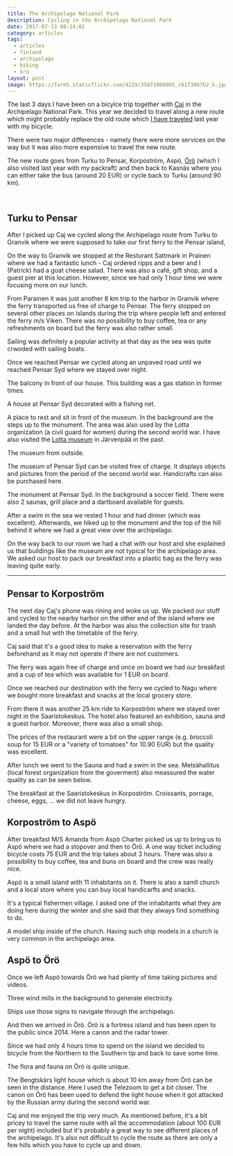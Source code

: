 ```yaml
---
title: The Archipelago National Park
description: Cycling in the Archipelago National Park
date: 2017-07-13 08:14:01
category: articles
tags:
  - articles
  - finland
  - archipelago
  - biking
  - örö
layout: post
image: https://farm5.staticflickr.com/4229/35871086005_c61f3867b2_k.jpg
---
```

The last 3 days I have been on a bicylce trip together with [Caj](https://www.hutkai.fi) in the Archipelago National Park. This year we decided to travel along a new route which might probably replace the old route which [I have traveled](http://www.hikeventures.com/archipelago-trail/) last year with my bicycle.

There were two major differences - namely there were more services on the way but it was also more expensive to travel the new route.

The new route goes from Turku to Pensar, Korpoström, Aspö, [Örö](http://www.hikeventures.com/Oro/) (which I also visited last year with my packraft) and then back to Kasnäs where you can either take the bus (around 20 EUR) or cycle back to Turku (around 90 km).

<amp-img src="https://farm5.staticflickr.com/4229/35871086005_c61f3867b2_k.jpg" width="2048" height="1191" alt="Örö Island - Archipelago National Park" layout="responsive"></amp-img>
<br>
<!--more-->

## Turku to Pensar

After I picked up Caj we cycled along the Archipelago route from Turku to Granvik where we were supposed to take our first ferry to the Pensar island,

<amp-img src="https://farm5.staticflickr.com/4235/35701907102_ededc5ef46_k.jpg" width="2048" height="1368" alt="Cycling Archipelago National Park" layout="responsive"></amp-img>

On the way to Granvik we stopped at the Resturant Sattmark in Prainen where we had a fantastic lunch - Caj ordered ripps and a beer and I (Patrick) had a goat cheese salad. There was also a café, gift shop, and a guest pier at this location. However, since we had only 1 hour time we were focusing more on our lunch.

<amp-img src="https://farm5.staticflickr.com/4293/35701906842_de0b0eb6ac_k.jpg" width="2048" height="1368" alt="Archipelago National Park - Sattmark Parainen" layout="responsive"></amp-img>

From Parainen it was just another 8 km trip to the harbor in Granvik where the ferry transported us free of charge to Pensar. The ferry stopped on several other places on islands during the trip where people left and entered the ferry m/s Viken. There was no possibility to buy coffee, tea or any refreshments on board but the ferry was also rather small.

<amp-img src="https://farm5.staticflickr.com/4297/35031687264_93a8016caf_k.jpg" width="2048" height="1387" alt="Granvik - Pensar Ferry - m/s Viken - Archipelago National Park" layout="responsive"></amp-img>

Sailing was definitely a popular activity at that day as the sea was quite crwoded with sailing boats.

<amp-img src="https://farm5.staticflickr.com/4278/35739473231_6ea13b1564_k.jpg" width="2048" height="1368" alt="Granvik - Pensar m/s viken sailing boats" layout="responsive"></amp-img>

Once we reached Pensar we cycled along an unpaved road until we reached Pensar Syd where we stayed over night.

<amp-img src="https://farm5.staticflickr.com/4235/35031686504_9d2cd5f654_k.jpg" width="2048" height="1368" alt="Cycling Pensar - Archipelago National Park" layout="responsive"></amp-img>

The balcony in front of our house. This building was a gas station in former times.

<amp-img src="https://farm5.staticflickr.com/4235/35701905862_090d1140cc_k.jpg" width="2048" height="1335" alt="Pensar Syd - Archipelago National Park" layout="responsive"></amp-img>

A house at Pensar Syd decorated with a fishing net.

<amp-img src="https://farm5.staticflickr.com/4216/35701905452_53a365962d_k.jpg" width="2048" height="1368" alt="Pensar Syd - Fishing Net - Archipelago National Park" layout="responsive"></amp-img>

A place to rest and sit in front of the museum. In the background are the steps up to the monument. The area was also used by the Lotta organization (a civil guard for women) during the second world war. I have also visited the [Lotta museum](http://www.hikeventures.com/museums-in-tuusula/) in Järvenpää in the past.

<amp-img src="https://farm5.staticflickr.com/4262/35031684454_8dd09d1c54_k.jpg" width="2048" height="1368" alt="Pensar Syd - Archipelago National Park" layout="responsive"></amp-img>

The museum from outside.

<amp-img src="https://farm5.staticflickr.com/4329/35830392986_2c9f41c2ee_k.jpg" width="2048" height="1368" alt="Pensar Syd History Museum - Archipelago National Park" layout="responsive"></amp-img>

The museum of Pensar Syd can be visited free of charge. It displays objects and pictures from the period of the second world war. Handicrafts can also be purchased here.

<amp-img src="https://farm5.staticflickr.com/4284/35701905182_b5d97325e2_k.jpg" width="2048" height="1219" alt="Pensar Syd Museum - Archipelago National Park" layout="responsive"></amp-img>

The monument at Pensar Syd. In the background a soccer field. There were also 2 saunas, grill place and a dartboard available for guests.

<amp-img src="https://farm5.staticflickr.com/4290/35031683344_83b49c6899_k.jpg" width="2048" height="1368" alt="Pensar Syd Monument - Archipelago National Park" layout="responsive"></amp-img>

After a swim in the sea we rested 1 hour and had dinner (which was excellent). Afterwards, we hiked up to the monument and the top of the hill behind it where we had a great view over the archipelago.

On the way back to our room we had a chat with our host and she explained us that buildings like the museum are not typical for the archipelago area. We asked our host to pack our breakfast into a plastic bag as the ferry was leaving quite early.

---

## Pensar to Korpoström

The next day Caj's phone was rining and woke us up. We packed our stuff and cycled to the nearby harbor on the other end of the island where we landed the day before. At the harbor was also the collection site for trash and a small hut with the timetable of the ferry.

Caj said that it's a good idea to make a reservation with the ferry beforehand as it may not operate if there are not customers.

The ferry was again free of charge and once on board we had our breakfast and a cup of tea which was available for 1 EUR on board.

Once we reached our destination with the ferry we cycled to Nagu where we bought more breakfast and snacks at the local grocery store.

From there it was another 25 km ride to Korpoström where we stayed over night in the Saaristokeskus. The hotel also featured an exhibition, sauna and a guest harbor. Moreover, there was also a small shop.

The prices of the restaurant were a bit on the upper range (e.g. broccoli soup for 15 EUR or a "variety of tomatoes" for 10.90 EUR) but the quality was excellent.

After lunch we went to the Sauna and had a swim in the sea. Metsähallitus (local forest organization from the goverment) also meassured the water quality as can be seen below.

<amp-img src="https://farm5.staticflickr.com/4278/35739470781_b7acd82329_k.jpg" width="2048" height="1357" alt="Metsähallitus Saaristokeskus Korpoström - Archipelago National Park" layout="responsive"></amp-img>

The breakfast at the Saaristokeskus in Korpoström. Croissants, porrage, cheese, eggs, ... we did not leave hungry.

<amp-img src="https://farm5.staticflickr.com/4296/35739470511_17d1f66db9_k.jpg" width="2048" height="1368" alt="Saaristokeskus Korpoström Breakfast - Archipelago National Park" layout="responsive"></amp-img>

## Korpoström to Aspö

After breakfast M/S Amanda from Aspö Charter picked us up to bring us to Aspö where we had a stopover and then to Örö. A one way ticket including bicycle costs 75 EUR and the trip takes about 3 hours. There was also a possibility to buy coffee, tea and buns on board and the crew was really nice.

<amp-img src="https://farm5.staticflickr.com/4235/35031680624_f5e9a76abb_k.jpg" width="2048" height="1173" alt="Saaristokeskus Korpoström - Archipelago National Park" layout="responsive"></amp-img>

Aspö is a small island with 11 inhabitants on it. There is also a samll church and a local store where you can buy local handicarfts and snacks.

<amp-img src="https://farm5.staticflickr.com/4253/35701903902_3d9d2c6af2_k.jpg" width="2048" height="1368" alt="Aspö Church - Archipelago National Park" layout="responsive"></amp-img>

It's a typical fishermen village. I asked one of the inhabitants what they are doing here during the winter and she said that they always find something to do.

<amp-img src="https://farm5.staticflickr.com/4310/35031679544_571b6f9be5_k.jpg" width="2048" height="1368" alt="Aspö - Archipelago National Park" layout="responsive"></amp-img>

A model ship inside of the church. Having such ship models in a church is very common in the archipelago area.

<amp-img src="https://farm5.staticflickr.com/4256/35871087335_09a836b145_k.jpg" width="2048" height="1368" alt="Aspö Church Model Ship - Archipelago National Park" layout="responsive"></amp-img>

## Aspö to Örö

Once we left Aspö towards Örö we had plenty of time taking pictures and videos.

<amp-img src="https://farm5.staticflickr.com/4317/35031677654_ba7b50ea15_k.jpg" width="2048" height="1368" alt="Aspö Charter - Archipelago National Park" layout="responsive"></amp-img>

Three wind mills in the background to generate electricity.

<amp-img src="https://farm5.staticflickr.com/4330/35871086845_3746625be6_k.jpg" width="2048" height="1368" alt="Aspö Charter - Örö - Archipelago National Park" layout="responsive"></amp-img>

Ships use those signs to navigate through the archipelago.

<amp-img src="https://farm5.staticflickr.com/4241/35031676564_d0719f089e_k.jpg" width="2048" height="1368" alt="Aspö Charter - Archipelago National Park" layout="responsive"></amp-img>

And then we arrived in Örö. Örö is a fortress island and has been open to the public since 2014. Here a canon and the radar tower.

<amp-img src="https://farm5.staticflickr.com/4236/35871086625_48fe9e00be_k.jpg" width="2048" height="1317" alt="Örö Island - Radar Tower - Archipelago National Park" layout="responsive"></amp-img>

Since we had only 4 hours time to spend on the island we decided to bicycle from the Northern to the Southern tip and back to save some time.

<amp-img src="https://farm5.staticflickr.com/4310/35031675874_fcbf5b47a2_k.jpg" width="2048" height="1368" alt="Cycling Örö Island - Archipelago National Park" layout="responsive"></amp-img>

The flora and fauna on Örö is quite unique.

<amp-img src="https://farm5.staticflickr.com/4205/35031674474_711216ef4c_k.jpg" width="2048" height="1281" alt="Flowers Örö - Archipelago National Park" layout="responsive"></amp-img>

<amp-img src="https://farm5.staticflickr.com/4311/35701901602_14b5537ff9_k.jpg" width="2048" height="1209" alt="Plants Örö Island - Archipelago National Park" layout="responsive"></amp-img>

<amp-img src="https://farm5.staticflickr.com/4214/35031674224_c5f4c537c0_k.jpg" width="2048" height="1368" alt="Plants Örö Island - Archipelago National Park" layout="responsive"></amp-img>

The Bengtskärs light house which is about 10 km away from Örö can be seen in the distance. Here I used the Telezoom to get a bit closer. The canon on Örö has been used to defend the light house when it got attacked by the Russian army during the second world war.

<amp-img src="https://farm5.staticflickr.com/4253/35873939715_49bb57740f_k.jpg" width="2048" height="1117" alt="Bengtskär lighthouse from Örö - Archipelago National Park" layout="responsive"></amp-img>

Caj and me enjoyed the trip very much. As mentioned before, it's a bit pricey to travel the same route with all the accommodation (about 100 EUR per night) included but it's probably a great way to see different places of the archipelago. It's also not difficult to cycle the route as there are only a few hills which you have to cycle up and down.
